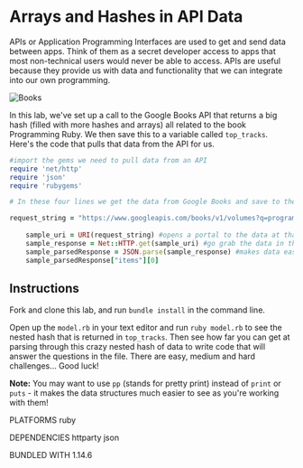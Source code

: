 
    
# Arrays and Hashes in API Data

APIs or Application Programming Interfaces are used to get and send data between apps. Think of them as a secret developer access to apps that most non-technical users would never be able to access. APIs are useful because they provide us with data and functionality that we can integrate into our own programming.

![Books](https://i.ebayimg.com/images/g/l6IAAOxyUrZS64di/s-l400.jpg)

In this lab, we've set up a call to the Google Books API that returns a big hash (filled with more hashes and arrays) all related to the book Programming Ruby. We then save this to a variable called `top_tracks`. Here's the code that pulls that data from the API for us.

```ruby
#import the gems we need to pull data from an API
require 'net/http'
require 'json'
require 'rubygems'

# In these four lines we get the data from Google Books and save to the variable called top_tracks.

request_string = "https://www.googleapis.com/books/v1/volumes?q=programming+ruby"
	
	sample_uri = URI(request_string) #opens a portal to the data at that link
	sample_response = Net::HTTP.get(sample_uri) #go grab the data in the portal
	sample_parsedResponse = JSON.parse(sample_response) #makes data easy to read
	sample_parsedResponse["items"][0]
```
## Instructions

Fork and clone this lab, and run `bundle install` in the command line.

Open up the `model.rb` in your text editor and run `ruby model.rb` to see the nested hash that is returned in `top_tracks`. Then see how far you can get at parsing through this crazy nested hash of data to write code that will answer the questions in the file. There are easy, medium and hard challenges... Good luck!

**Note:** You may want to use `pp` (stands for pretty print) instead of `print` or `puts` - it makes the data structures much easier to see as you're working with them!


PLATFORMS
  ruby

DEPENDENCIES
  httparty
  json

BUNDLED WITH
   1.14.6
